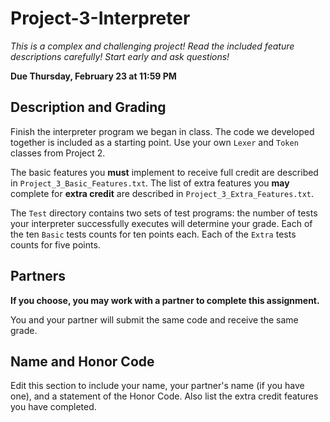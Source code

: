 # Project-3-Interpreter

*This is a complex and challenging project! Read the included feature descriptions carefully! Start early and ask questions!*

**Due Thursday, February 23 at 11:59 PM**

## Description and Grading

Finish the interpreter program we began in class. The code we developed together is included as a starting point. Use your own `Lexer` and `Token` classes from Project 2.

The basic features you **must** implement to receive full credit are described in `Project_3_Basic_Features.txt`. The list of extra features you **may** complete for **extra credit** are described in `Project_3_Extra_Features.txt`.

The `Test` directory contains two sets of test programs: the number of tests your interpreter successfully executes will determine your grade. Each of the ten `Basic` tests counts for ten points each. Each of the `Extra` tests counts for five points.

## Partners

**If you choose, you may work with a partner to complete this assignment.**

You and your partner will submit the same code and receive the same grade.

## Name and Honor Code

Edit this section to include your name, your partner's name (if you have one), and a statement of the Honor Code. Also list the extra credit features you have completed.


